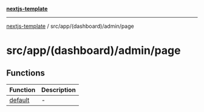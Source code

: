 [**nextjs-template**](README.md)

---

[nextjs-template](README.md) / src/app/(dashboard)/admin/page

# src/app/(dashboard)/admin/page

## Functions

| Function                                                        | Description |
| --------------------------------------------------------------- | ----------- |
| [default](<src.app.(dashboard).admin.page.Function.default.md>) | -           |
